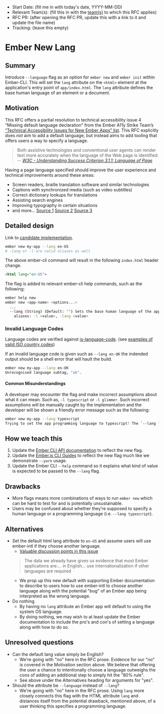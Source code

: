 - Start Date: (fill me in with today's date, YYYY-MM-DD)
- Relevant Team(s): (fill this in with the [team(s)](README.md#relevant-teams) to which this RFC applies)
- RFC PR: (after opening the RFC PR, update this with a link to it and update the file name)
- Tracking: (leave this empty)

# Ember New Lang

## Summary

Introduce `--language` flag as an option for `ember new` and `ember init` within Ember-CLI. This will set the `lang` attribute on the `<html>` element at the application's entry point of `app/index.html`. The `lang` attribute defines the base human language of an element or a document.

## Motivation

This RFC offers a partial resolution to technical accessibility issue 4 “Missing default language declaration” from the Ember A11y Strike Team’s [“Technical Accessibility Issues for New Ember Apps” list](https://github.com/emberjs/rfcs/issues/595). This RFC explicitly does _not_ aim to add a default language, but instead aims to add tooling that offers users a way to specify a language.

> Both assistive technologies and conventional user agents can render text more accurately when the language of the Web page is identified.
> -- <cite>[W3C - Understanding Success Criterion 3.1.1: Language of Page](https://www.w3.org/WAI/WCAG21/Understanding/language-of-page.html)</cite>

Having a page language specified should improve the user experience and technical improvements around these areas:

* Screen readers, braille translation software and similar technologies
* Captions with synchronized media (such as video subtitles)
* Correct dictionary lookups for translations
* Assisting search engines
* Improving typography in certain situations
* and more... [Source 1](https://www.w3.org/WAI/WCAG21/Techniques/html/H57) [Source 2](https://www.w3.org/WAI/WCAG21/Understanding/language-of-page.html) [Source 3](https://www.w3.org/TR/1999/REC-html401-19991224/struct/dirlang.html#adef-lang)

## Detailed design

Link to [candidate implementation](https://github.com/josephdsumner/ember-cli/compare/master...ember-new-lang-base).

```bash
ember new my-app --lang en-US
# -lang or -l are valid aliases as well
```

The above ember-cli command will result in the following `index.html` header change.

```html
<html lang="en-US">
```

The flag is added to relevant ember-cli help commands, such as the following:

```bash
ember help new
ember new <app-name> <options...>
  ...
  --lang (String) (Default: "") Sets the base human language of the application via index.html
    aliases: -l <value>, -lang <value>
```

### Invalid Language Codes

Language codes are verified against [is-language-code](https://www.npmjs.com/package/is-language-code). (see [examples of valid ISO country codes](https://en.wikipedia.org/wiki/List_of_ISO_3166_country_codes))

If an invalid language code is given such as `--lang en-UK` the indended output should be a shell error that will hault the build.

```bash
ember new my-app --lang en-UK
Unrecognised language subtag, "uk".
```

#### Common Misunderstandings

A developer may encounter the flag and make incorrect assumptions about what it can mean. Such as, `-l typescript` or `-l glimmer`. Such incorrect assumptions will be manually caught by the implementation and the developer will be shown a friendly error message such as the following:

```bash
ember new my-app --lang typescript
Trying to set the app programming language to typescript? The `--lang flag sets the base human language of the app in index.html
```

## How we teach this

1. Update the [Ember CLI API documentation](https://ember-cli.com/api/) to reflect the new flag.
2. Update the [Ember.js CLI Guides](https://cli.emberjs.com/release/basic-use/cli-commands/) to reflect the new flag much like we demonstrate `--yarn` usage.
3. Update the Ember CLI `--help` command so it explains what kind of value is expected to be passed to the `--lang` flag.

## Drawbacks

* More flags means more combinations of ways to run `ember new` which can be hard to test for and is potentially unsustainable.
* Users may be confused about whether they’re supposed to specify a human language or a programming language (i.e. `--lang typescript`).

## Alternatives

* Set the default html lang attribute to `en-US` and assume users will use ember-intl if they choose another language.
  - [Valuable discussion points in this issue](https://github.com/emberjs/rfcs/issues/595)
  > The data we already have gives us evidence that most Ember applications are:... in English... use internationalization if other languages are required
  - We prop up this new default with supporting Ember documentation to describe to users how to use ember-intl to choose another language along with the potential "bug" of an Ember app being interpreted as the wrong language.
* Do nothing
  - By having no `lang` attribute an Ember app will default to using the system OS language.
  - By doing nothing, we may wish to at least update the Ember documentation to include the pro's and con's of setting a language along with how to do so.

## Unresolved questions

* Can the default lang value simply be English?
  - We're going with "no" here in the RFC prose. Evidence for our "no" is covered in the Motivation section above. We believe that offering the user a chance to intentionally choose a language outweighs the cons of adding an additional step to simply hit the "80% rule".
  - See above under the Alternatives heading for arguments for "yes".
* Should the attribute be `--language` instead of `--lang`?
  - We're going with "no" here in the RFC prose. Using `lang` more closely connects this flag with the HTML attribute `lang` and distances itself from the potential drawback, mentioned above, of a user thinking this specifies a programming language.
